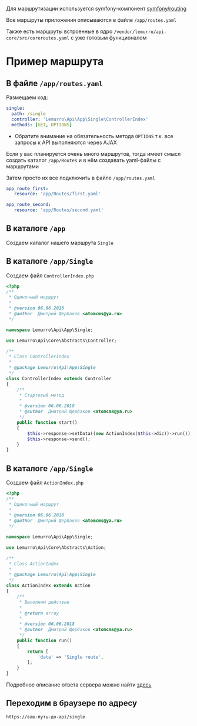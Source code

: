 Для маршрутизации используется symfony-компонент [symfony/routing](https://github.com/symfony/routing)

Все маршруты приложения описываются в файле `/app/routes.yaml`

Также есть маршруты встроенные в ядро `/vendor/lemurro/api-core/src/coreroutes.yaml` с уже готовым функционалом

# Пример маршрута
## В файле `/app/routes.yaml`
Размещаем код:
```yaml
single:
  path: /single
  controller: 'Lemurro\Api\App\Single\ControllerIndex'
  methods: [GET, OPTIONS]
```
* Обратите внимание на обязательность метода `OPTIONS` т.к. все запросы к API выполняются через AJAX

Если у вас планируется очень много маршрутов, тогда имеет смысл создать каталог `/app/Routes` и в нём создавать yaml-файлы с маршрутами

Затем просто их все подключить в файле `/app/routes.yaml`
```yaml
app_route_first:
   resource: 'app/Routes/first.yaml'

app_route_second:
   resource: 'app/Routes/second.yaml'
```

## В каталоге `/app`
Создаем каталог нашего маршрута `Single`

## В каталоге `/app/Single`
Создаем файл `ControllerIndex.php`
```php
<?php
/**
 * Одиночный маршрут
 *
 * @version 06.06.2018
 * @author  Дмитрий Щербаков <atomcms@ya.ru>
 */

namespace Lemurro\Api\App\Single;

use Lemurro\Api\Core\Abstracts\Controller;

/**
 * Class ControllerIndex
 *
 * @package Lemurro\Api\App\Single
 */
class ControllerIndex extends Controller
{
    /**
     * Стартовый метод
     *
     * @version 06.06.2018
     * @author  Дмитрий Щербаков <atomcms@ya.ru>
     */
    public function start()
    {
        $this->response->setData((new ActionIndex($this->dic))->run());
        $this->response->send();
    }
}

```

## В каталоге `/app/Single`
Создаем файл `ActionIndex.php`
```php
<?php
/**
 * Одиночный маршрут
 *
 * @version 06.06.2018
 * @author  Дмитрий Щербаков <atomcms@ya.ru>
 */

namespace Lemurro\Api\App\Single;

use Lemurro\Api\Core\Abstracts\Action;

/**
 * Class ActionIndex
 *
 * @package Lemurro\Api\App\Single
 */
class ActionIndex extends Action
{
    /**
     * Выполним действие
     *
     * @return array
     *
     * @version 06.06.2018
     * @author  Дмитрий Щербаков <atomcms@ya.ru>
     */
    public function run()
    {
        return [
            'data' => 'Single route',
        ];
    }
}

```
Подробное описание ответа сервера можно найти [здесь](10_API-Сервер/20_Использование/20_Ответ_сервера.md)

## Переходим в браузере по адресу
`https://ваш-путь-до-api/single`